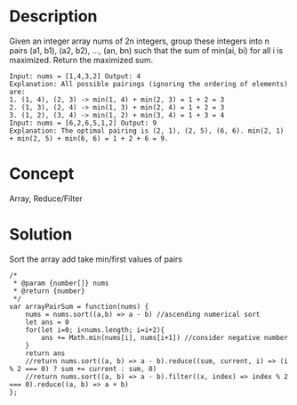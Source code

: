 # Description
Given an integer array nums of 2n integers, group these integers into n pairs (a1, b1), (a2, b2), ..., (an, bn) such that the sum of min(ai, bi) for all i is maximized. Return the maximized sum.
```
Input: nums = [1,4,3,2] Output: 4
Explanation: All possible pairings (ignoring the ordering of elements) are:
1. (1, 4), (2, 3) -> min(1, 4) + min(2, 3) = 1 + 2 = 3
2. (1, 3), (2, 4) -> min(1, 3) + min(2, 4) = 1 + 2 = 3
3. (1, 2), (3, 4) -> min(1, 2) + min(3, 4) = 1 + 3 = 4
Input: nums = [6,2,6,5,1,2] Output: 9
Explanation: The optimal pairing is (2, 1), (2, 5), (6, 6). min(2, 1) + min(2, 5) + min(6, 6) = 1 + 2 + 6 = 9.
```
# Concept
Array, Reduce/Filter 
# Solution
Sort the array add take min/first values of pairs
```
/*
 * @param {number[]} nums
 * @return {number}
 */
var arrayPairSum = function(nums) {
    nums = nums.sort((a,b) => a - b) //ascending numerical sort
    let ans = 0
    for(let i=0; i<nums.length; i=i+2){
        ans += Math.min(nums[i], nums[i+1]) //consider negative number
    }
    return ans
    //return nums.sort((a, b) => a - b).reduce((sum, current, i) => (i % 2 === 0) ? sum += current : sum, 0)
    //return nums.sort((a, b) => a - b).filter((x, index) => index % 2 === 0).reduce((a, b) => a + b)
};
```
